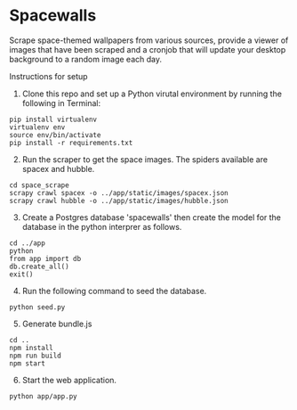 # Spacewalls
Scrape space-themed wallpapers from various sources, provide a viewer of images that have been scraped and a cronjob that will update your desktop background to a random image each day.

Instructions for setup

1) Clone this repo and set up a Python virutal environment by running the following in Terminal:

```
pip install virtualenv
virtualenv env
source env/bin/activate
pip install -r requirements.txt
```

2) Run the scraper to get the space images. The spiders available are spacex and hubble.

```
cd space_scrape
scrapy crawl spacex -o ../app/static/images/spacex.json
scrapy crawl hubble -o ../app/static/images/hubble.json
```

3) Create a Postgres database 'spacewalls' then create the model for the database in the python interprer as follows.

```
cd ../app
python
from app import db
db.create_all()
exit()
```

4) Run the following command to seed the database.

```
python seed.py
```

5) Generate bundle.js

```
cd ..
npm install
npm run build
npm start
```

6) Start the web application.

```
python app/app.py
```
